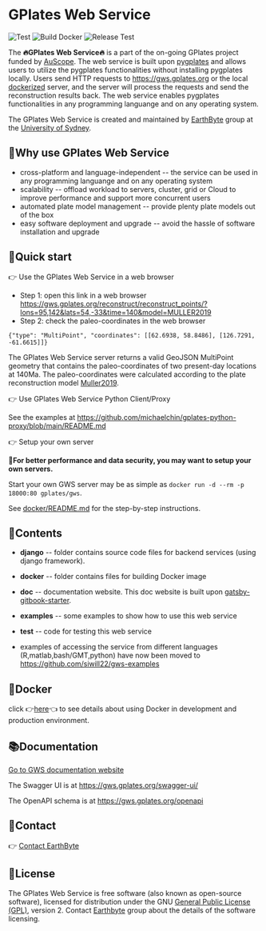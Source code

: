 # GPlates Web Service

![Test](https://github.com/gplates/gplates-web-service/actions/workflows/test.yml/badge.svg)
![Build Docker](https://github.com/gplates/gplates-web-service/actions/workflows/build-and-push-docker.yml/badge.svg)
![Release Test](https://github.com/gplates/gplates-web-service/actions/workflows/release-test.yml/badge.svg)

The **🔥GPlates Web Service🔥** is a part of the on-going GPlates project funded by [AuScope](https://www.auscope.org.au/). The web service is built upon [pygplates](https://www.gplates.org/docs/pygplates/index.html) and allows users to utilize the pygplates functionalities without installing pygplates locally. Users send HTTP requests to https://gws.gplates.org or the local [dockerized](https://hub.docker.com/r/gplates/gws) server, and the server will process the requests and send the reconstruction results back. The web service enables pygplates functionalities in any programming languange and on any operating system.

The GPlates Web Service is created and maintained by [EarthByte](https://www.earthbyte.org) group at the [University of Sydney](https://www.sydney.edu.au/).

## 🤔Why use GPlates Web Service

- cross-platform and language-independent -- the service can be used in any programming languange and on any operating system
- scalability -- offload workload to servers, cluster, grid or Cloud to improve performance and support more concurrent users
- automated plate model management -- provide plenty plate models out of the box
- easy software deployment and upgrade -- avoid the hassle of software installation and upgrade

## 🚀Quick start

👉 Use the GPlates Web Service in a web browser

- Step 1: open this link in a web browser <https://gws.gplates.org/reconstruct/reconstruct_points/?lons=95,142&lats=54,-33&time=140&model=MULLER2019>
- Step 2: check the paleo-coordinates in the web browser

```
{"type": "MultiPoint", "coordinates": [[62.6938, 58.8486], [126.7291, -61.6615]]}
```

The GPlates Web Service server returns a valid GeoJSON MultiPoint geometry that contains the paleo-coordinates of two present-day locations at 140Ma. The paleo-coordinates were calculated according to the plate reconstruction model [Muller2019](https://www.earthbyte.org/muller-et-al-2019-deforming-plate-reconstruction-and-seafloor-age-grids-tectonics/). 

👉 Use GPlates Web Service Python Client/Proxy

See the examples at <https://github.com/michaelchin/gplates-python-proxy/blob/main/README.md>

👉 Setup your own server

**📌For better performance and data security, you may want to setup your own servers.**

Start your own GWS server may be as simple as `docker run -d --rm -p 18000:80 gplates/gws`.

See [docker/README.md](docker/README.md) for the step-by-step instructions.

## 📂Contents

- **django** -- folder contains source code files for backend services (using django framework).

- **docker** -- folder contains files for building Docker image

- **doc** -- documentation website. This doc website is built upon [gatsby-gitbook-starter](https://www.gatsbyjs.com/starters/hasura/gatsby-gitbook-starter/).

- **examples** -- some examples to show how to use this web service

- **test** -- code for testing this web service

- examples of accessing the service from different languages (R,matlab,bash/GMT,python) have now been moved to https://github.com/siwill22/gws-examples

## 🐳Docker

click 👉[here](docker/README.md)👈 to see details about using Docker in development and production environment.

## 📚Documentation

[Go to GWS documentation website](https://gwsdoc.gplates.org/)

The Swagger UI is at https://gws.gplates.org/swagger-ui/

The OpenAPI schema is at https://gws.gplates.org/openapi

## 📮Contact

👉 [Contact EarthByte](https://www.earthbyte.org/contact-us-3/)

## 📝License

The GPlates Web Service is free software (also known as open-source software), licensed for distribution under the GNU [General Public License (GPL)](https://www.gnu.org/licenses/old-licenses/gpl-2.0.html), version 2. Contact [Earthbyte](https://www.earthbyte.org/contact-us-3/) group about the details of the software licensing.




